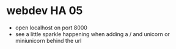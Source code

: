# webdev HA 05
* open localhost on port 8000
* see a little sparkle happening when adding a / and unicorn or miniunicorn behind the url



